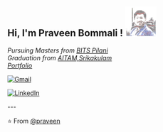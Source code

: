 <h2> Hi, I'm Praveen Bommali ! <img src="https://github.com/praveenbommalibits/project-media/blob/master/profile/praveenb.png" width="70"></h2>

<p><em>Pursuing Masters from <a href="https://www.bits-pilani.ac.in">BITS Pilani</a> <br>Graduation  from  <a href = "https://www.adityatekkali.edu.in">AITAM,Srikakulam </a>
<br> <a href = "http://praveenbommalibits.github.io/portfolio"> Portfolio </a>
</em></p>


<a href="mailto:praveenkumarbommali@gmail.com"><img src="https://img.shields.io/badge/-Gmail-c14438?style=flat-square&logo=Gmail&logoColor=white&link=mailto:praveenkumarbommali@gmail.com" alt="Gmail"></a>

<a href="https://www.linkedin.com/in/praveenkumarbommali/"><img src="https://img.shields.io/badge/LinkedIn-%230077B5.svg?&style=flat-square&logo=linkedin&logoColor=white" alt="LinkedIn"></a>

</div>
---

⭐️ From [@praveen](https://github.com/praveenbommalibits)


